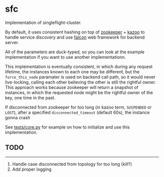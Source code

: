 # sfc
Implementation of singleflight-cluster.

By default, it uses consistent hashing on top of [zookeeper](https://zookeeper.apache.org/) + [kazoo](https://github.com/python-zk/kazoo) to handle service discovery
and use [falcon](https://falconframework.org/) web framework for backend server.

All of the parameters are duck-typed, so you can look at the example implementation if you want to use another implementationn.

This implementation is eventually consistent, in which during any request lifetime,
the instances known to each one may be different, but the `force_this_node` paramater is used
on backend call path, so it would never live-locking, calling each other
believing the other is still the rightful owner.
This approach works because zookeeper will return a snapshot of instances, in which the requested node
might be the rightful owner of the key, one time in the past.

If disconnected from zookeeper for too long (in kazoo term, `SUSPENDED` or `LOST`), after a specified `disconnected_timeout` (default 60s), the instance gonna crash

See [tests/core.py](https://github.com/aarondwi/sfdc/blob/main/tests/core.py) for example on how to initialize and use this implementation.

## TODO
---------------------------------------------------

1. Handle case disconnected from topology for too long (kill?)
2. Add proper logging
